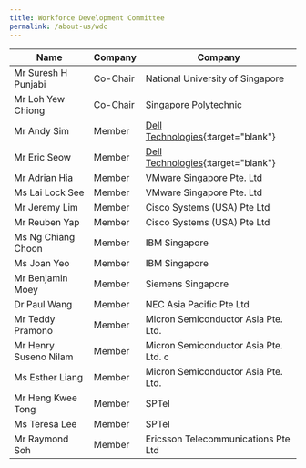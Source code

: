 ```yaml
---
title: Workforce Development Committee
permalink: /about-us/wdc
---
```

| Name | Company | Company |
| -------- | -------- | -------- |
| Mr Suresh H Punjabi   |  Co-Chair   | National University of Singapore  |
| Mr Loh Yew Chiong     | Co-Chair   | Singapore Polytechnic   |
| Mr Andy Sim    | Member  |  [Dell Technologies](https://www.delltechnologies.com/en-sg/contactus.htm){:target="blank"}  |
| Mr Eric Seow     | Member   |  [Dell Technologies](https://sp-5gacademy-staging.netlify.app/about-us/wdc){:target="blank"}   |
| Mr Adrian Hia    | Member   |  VMware Singapore Pte. Ltd   |
| Ms Lai Lock See    | Member  | VMware Singapore Pte. Ltd |
| Mr Jeremy Lim    | Member   |  Cisco Systems (USA) Pte Ltd  |
| Mr Reuben Yap     | Member   | Cisco Systems (USA) Pte Ltd |
| Ms Ng Chiang Choon     | Member   |  IBM Singapore  |
| Ms Joan Yeo     | Member   |  IBM Singapore    |
| Mr Benjamin Moey     | Member   |  Siemens Singapore   |
| Dr Paul Wang    | Member   |  NEC Asia Pacific Pte Ltd |
| Mr Teddy Pramono     | Member   |  Micron Semiconductor Asia Pte. Ltd.   |
| Mr Henry Suseno Nilam | Member   |  Micron Semiconductor Asia Pte. Ltd. c   |
| Ms Esther Liang    | Member   |  Micron Semiconductor Asia Pte. Ltd.   |
| Mr Heng Kwee Tong     | Member   |  SPTel   |
| Ms Teresa Lee     | Member   |  SPTel  |
| Mr Raymond Soh     | Member   |  Ericsson Telecommunications Pte Ltd   |